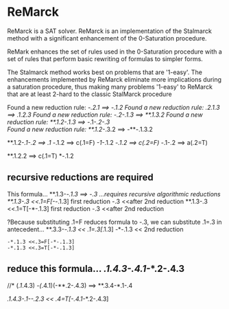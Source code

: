 ﻿# ReMarck

ReMarck is a SAT solver.
ReMarck is an implementation of the Stalmarck method with a significant enhancement of the 0-Saturation procedure.

ReMark enhances the set of rules used in the 0-Saturation procedure with a set of rules that perform 
basic rewriting of formulas to simpler forms.

The Stalmarck method works best on problems that are '1-easy'.
The enhancements implemented by ReMarck eliminate more implications during a saturation procedure, 
thus making many problems '1-easy' to ReMarck that are at least 2-hard to the classic StalMarck procedure


Found a new reduction rule: *-.2.1 ==> *-.1.2
Found a new reduction rule: *.2*.1.3 ==> *.1*.2.3
Found a new reduction rule: *-.2-*.1.3 ==> **.1.3.2
Found a new reduction rule: **.1.2-*.1.3 ==> -*.1-*.2-.3  
Found a new reduction rule: **.1.2-*.3.2 ==> -**-.1.3.2


**.1.2-*.1-.2 ==> .1
-*.1.2 ==> c(.1=F)   *-1-*.1.2
-*.1.2 ==> c(.2=F)
-*.1-.2 ==> a(.2=T)



**.1.2.2 ==> c(.1=T)
    *-.1.2

## recursive reductions are required
This formula...
	**.1.3-*-.1.3 ==> -.3
...requires recursive algorithmic reductions
	**.1.3-.3 <<.1=F[-*-.1.3] first reduction
		-.3 <<after 2nd reduction
	**.1.3-.3 <<.1=T[-*-.1.3] first reduction
		-.3 <<after 2nd reduction

?Because substituting .1=F reduces formula to -.3, we can substitute .1=.3 in antecedent...
  **.3.3-*-.1.3 << .1=.3[*.1.3]
	-*-.1.3 << 2nd reduction

	-*.1.3 <<.3=F[-*-.1.3]
	-*.1.3 <<.3=T[-*-.1.3]


 ## reduce this formula... **.1*.4.3-**.4.1-**.2-.4.3

 //* (*.1*.4.3) -*(*.4.1)(-**.2-.4.3) ==> **.3.4-*.1-.4

 **.1*.4.3-*.1-*-.2.3 << .4=T[-**.4.1-**.2-.4.3]
 